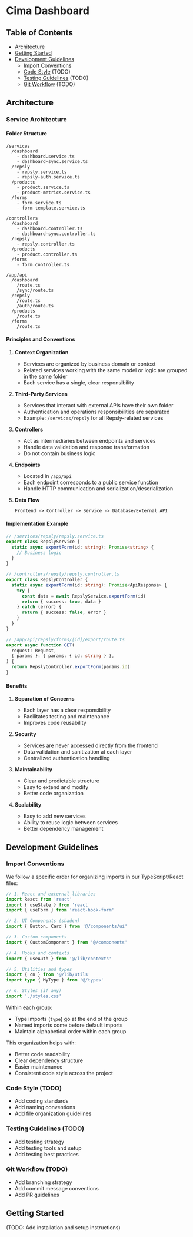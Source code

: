 # Cima Dashboard

## Table of Contents

- [Architecture](#architecture)
- [Getting Started](#getting-started)
- [Development Guidelines](#development-guidelines)
  - [Import Conventions](#import-conventions)
  - [Code Style](#code-style) (TODO)
  - [Testing Guidelines](#testing-guidelines) (TODO)
  - [Git Workflow](#git-workflow) (TODO)

## Architecture

### Service Architecture

#### Folder Structure

```
/services
  /dashboard
    - dashboard.service.ts
    - dashboard-sync.service.ts
  /repsly
    - repsly.service.ts
    - repsly-auth.service.ts
  /products
    - product.service.ts
    - product-metrics.service.ts
  /forms
    - form.service.ts
    - form-template.service.ts

/controllers
  /dashboard
    - dashboard.controller.ts
    - dashboard-sync.controller.ts
  /repsly
    - repsly.controller.ts
  /products
    - product.controller.ts
  /forms
    - form.controller.ts

/app/api
  /dashboard
    /route.ts
    /sync/route.ts
  /repsly
    /route.ts
    /auth/route.ts
  /products
    /route.ts
  /forms
    /route.ts
```

#### Principles and Conventions

1. **Context Organization**

   - Services are organized by business domain or context
   - Related services working with the same model or logic are grouped in the same folder
   - Each service has a single, clear responsibility

2. **Third-Party Services**

   - Services that interact with external APIs have their own folder
   - Authentication and operations responsibilities are separated
   - Example: `/services/repsly` for all Repsly-related services

3. **Controllers**

   - Act as intermediaries between endpoints and services
   - Handle data validation and response transformation
   - Do not contain business logic

4. **Endpoints**

   - Located in `/app/api`
   - Each endpoint corresponds to a public service function
   - Handle HTTP communication and serialization/deserialization

5. **Data Flow**
   ```
   Frontend -> Controller -> Service -> Database/External API
   ```

#### Implementation Example

```typescript
// /services/repsly/repsly.service.ts
export class RepslyService {
  static async exportForm(id: string): Promise<string> {
    // Business logic
  }
}

// /controllers/repsly/repsly.controller.ts
export class RepslyController {
  static async exportForm(id: string): Promise<ApiResponse> {
    try {
      const data = await RepslyService.exportForm(id)
      return { success: true, data }
    } catch (error) {
      return { success: false, error }
    }
  }
}

// /app/api/repsly/forms/[id]/export/route.ts
export async function GET(
  request: Request,
  { params }: { params: { id: string } },
) {
  return RepslyController.exportForm(params.id)
}
```

#### Benefits

1. **Separation of Concerns**

   - Each layer has a clear responsibility
   - Facilitates testing and maintenance
   - Improves code reusability

2. **Security**

   - Services are never accessed directly from the frontend
   - Data validation and sanitization at each layer
   - Centralized authentication handling

3. **Maintainability**

   - Clear and predictable structure
   - Easy to extend and modify
   - Better code organization

4. **Scalability**
   - Easy to add new services
   - Ability to reuse logic between services
   - Better dependency management

## Development Guidelines

### Import Conventions

We follow a specific order for organizing imports in our TypeScript/React files:

```typescript
// 1. React and external libraries
import React from 'react'
import { useState } from 'react'
import { useForm } from 'react-hook-form'

// 2. UI Components (shadcn)
import { Button, Card } from '@/components/ui'

// 3. Custom components
import { CustomComponent } from '@/components'

// 4. Hooks and contexts
import { useAuth } from '@/lib/contexts'

// 5. Utilities and types
import { cn } from '@/lib/utils'
import type { MyType } from '@/types'

// 6. Styles (if any)
import './styles.css'
```

Within each group:

- Type imports (`type`) go at the end of the group
- Named imports come before default imports
- Maintain alphabetical order within each group

This organization helps with:

- Better code readability
- Clear dependency structure
- Easier maintenance
- Consistent code style across the project

### Code Style (TODO)

- Add coding standards
- Add naming conventions
- Add file organization guidelines

### Testing Guidelines (TODO)

- Add testing strategy
- Add testing tools and setup
- Add testing best practices

### Git Workflow (TODO)

- Add branching strategy
- Add commit message conventions
- Add PR guidelines

## Getting Started

(TODO: Add installation and setup instructions)
